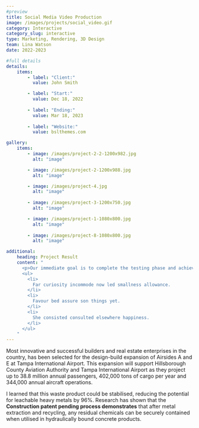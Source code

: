 ```yaml
---
#preview
title: Social Media Video Production
image: /images/projects/social_video.gif
category: Interactive
category_slug: interactive
type: Marketing, Rendering, 3D Design
team: Lina Watson
date: 2022-2023

#full details
details:
    items:
        - label: "Client:"
          value: John Smith

        - label: "Start:"
          value: Dec 18, 2022
        
        - label: "Ending:"
          value: Mar 18, 2023
        
        - label: "Website:"
          value: bslthemes.com

gallery: 
    items:
        - image: /images/project-2-2-1200x982.jpg
          alt: "image"

        - image: /images/project-2-1200x988.jpg
          alt: "image"

        - image: /images/project-4.jpg
          alt: "image"
        
        - image: /images/project-3-1200x750.jpg
          alt: "image"

        - image: /images/project-1-1080x800.jpg
          alt: "image"
        
        - image: /images/project-8-1080x800.jpg
          alt: "image"

additional:
    heading: Project Result
    content: "
      <p>Our immediate goal is to complete the testing phase and achieve the certification, which will allow us to bring our product to market by the end of the year. We are actively engaging with waste to energy operators, concrete manufacturers, and the wider construction industry.</p>
      <ul>
        <li>
          Far curiosity incommode now led smallness allowance.
        </li>
        <li>
          Favour bed assure son things yet.
        </li>
        <li>
          She consisted consulted elsewhere happiness.
        </li>
      </ul>
    "
---
```


Most innovative and successful builders and real estate enterprises in the country, has been selected for the design-build expansion of Airsides A and E at Tampa International Airport. This expansion will support Hillsborough County Aviation Authority and Tampa International Airport as they project up to 38.8 million annual passengers, 402,000 tons of cargo per year and 344,000 annual aircraft operations.

I learned that this waste product could be stabilised, reducing the potential for leachable heavy metals by 96%. Research has shown that the **Construction patent pending process demonstrates** that after metal extraction and recycling, any residual chemicals can be securely contained when utilised in hydraulically bound concrete products.